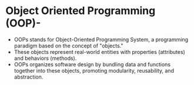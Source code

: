 # Object Oriented Programming (OOP)-
- OOPs stands for Object-Oriented Programming System, a programming paradigm based on the concept of "objects."
- These objects represent real-world entities with properties (attributes) and behaviors (methods).
- OOPs organizes software design by bundling data and functions together into these objects, promoting modularity, reusability, and abstraction.


